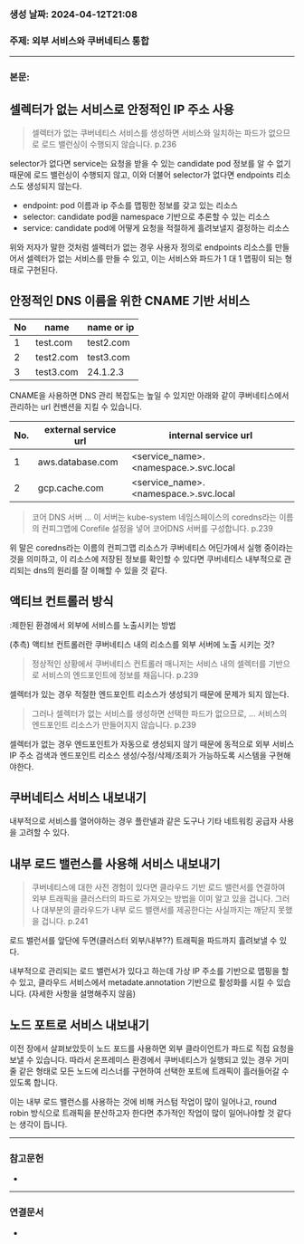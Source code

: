 ### 생성 날짜: 2024-04-12T21:08
### 주제: 외부 서비스와 쿠버네티스 통합
---
### 본문:

## 셀렉터가 없는 서비스로 안정적인 IP 주소 사용

> 셀렉터가 없는 쿠버네티스 서비스를 생성하면 서비스와 일치하는 파드가 없으므로 로드 밸런싱이 수행되지 않습니다. p.236

selector가 없다면 service는 요청을 받을 수 있는 candidate pod 정보를 알 수 없기 때문에 로드 밸런싱이 수행되지 않고, 이와 더불어 selector가 없다면 endpoints 리소스도 생성되지 않는다.

- endpoint: pod 이름과 ip 주소를 맵핑한 정보를 갖고 있는 리소스
- selector: candidate pod을 namespace 기반으로 추론할 수 있는 리소스
- service: candidate pod에 어떻게 요청을 적절하게 흘려보낼지 결정하는 리소스

위와 저자가 말한 것처럼 셀렉터가 없는 경우 사용자 정의로 endpoints 리소스를 만들어서 셀렉터가 없는 서비스를 만들 수 있고, 이는 서비스와 파드가 1 대 1 맵핑이 되는 형태로 구현된다.

## 안정적인 DNS 이름을 위한 CNAME 기반 서비스

| No  | name      | name or ip |
| --- | --------- | ---------- |
| 1   | test.com  | test2.com  |
| 2   | test2.com | test3.com  |
| 3   | test3.com | 24.1.2.3   |
CNAME을 사용하면 DNS 관리 복잡도는 높일 수 있지만 아래와 같이 쿠버네티스에서 관리하는 url 컨밴션을 지킬 수 있습니다.

| No. | external service url | internal service url                  |
| --- | -------------------- | ------------------------------------- |
| 1   | aws.database.com     | <service_name>.<namespace.>.svc.local |
| 2   | gcp.cache.com        | <service_name>.<namespace.>.svc.local |

> 코어 DNS 서버 ... 이 서버는 kube-system 네임스페이스의 coredns라는 이름의 컨피그맵에 Corefile 설정을 넣어 코어DNS 서버를 구성합니다. p.239

위 말은 coredns라는 이름의 컨피그맵 리소스가 쿠버네티스 어딘가에서 실행 중이라는 것을 의미하고, 이 리소스에 저장된 정보를 확인할 수 있다면 쿠버네티스 내부적으로 관리되는 dns의 원리를 잘 이해할 수 있을 것 같다.

## 액티브 컨트롤러 방식
:제한된 환경에서 외부에 서비스를 노출시키는 방법

(추측) 액티브 컨트롤러란 쿠버네티스 내의 리소스를 외부 서버에 노출 시키는 것?

> 정상적인 상황에서 쿠버네티스 컨트롤러 매니저는 서비스 내의 셀렉터를 기반으로 서비스의 엔드포인트에 정보를 채웁니다. p.239

셀렉터가 있는 경우 적절한 엔드포인트 리소스가 생성되기 때문에 문제가 되지 않는다.

> 그러나 셀렉터가 없는 서비스를 생성하면 선택한 파드가 없으므로, ... 서비스의 엔드포인트 리소스가 만들어지지 않습니다. p.239

셀렉터가 없는 경우 엔드포인트가 자동으로 생성되지 않기 때문에 동적으로 외부 서비스 IP 주소 검색과 엔드포인트 리소스 생성/수정/삭제/조회가 가능하도록 시스템을 구현해야한다.

## 쿠버네티스 서비스 내보내기

내부적으로 서비스를 열어야하는 경우 플란넬과 같은 도구나 기타 네트워킹 공급자 사용을 고려할 수 있다.

## 내부 로드 밸런스를 사용해 서비스 내보내기

> 쿠버네티스에 대한 사전 경험이 있다면 클라우드 기반 로드 밸런서를 연결하여 외부 트래픽을 클러스터의 파드로 가져오는 방법을 이미 알고 있을 겁니다. 그러나 대부분의 클라우드가 내부 로드 밸랜서를 제공한다는 사실까지는 깨닫지 못했을 겁니다. p.241

로드 밸런서를 앞단에 두면(클러스터 외부/내부??) 트래픽을 파드까지 흘려보낼 수 있다.

내부적으로 관리되는 로드 밸런서가 있다고 하는데 가상 IP 주소를 기반으로 맵핑을 할 수 있고, 클라우드 서비스에서 metadate.annotation 기반으로 활성화를 시킬 수 있습니다.
(자세한 사항을 설명해주지 않음)

## 노드 포트로 서비스 내보내기

이전 장에서 살펴보았듯이 노드 포드를 사용하면 외부 클라이언트가 파드로 직접 요청을 보낼 수 있습니다. 따라서 온프레미스 환경에서 쿠버네티스가 실행되고 있는 경우 거미줄 같은 형태로 모든 노드에 리스너를 구현하여 선택한 포트에 트래픽이 흘러들어갈 수 있도록 합니다.

이는 내부 로드 밸런스를 사용하는 것에 비해 커스텀 작업이 많이 일어나고, round robin 방식으로 트래픽을 분산하고자 한다면 추가적인 작업이 많이 일어나야할 것 같다는 생각이 듭니다.



---
### 참고문헌
- 
---
### 연결문서
- 

